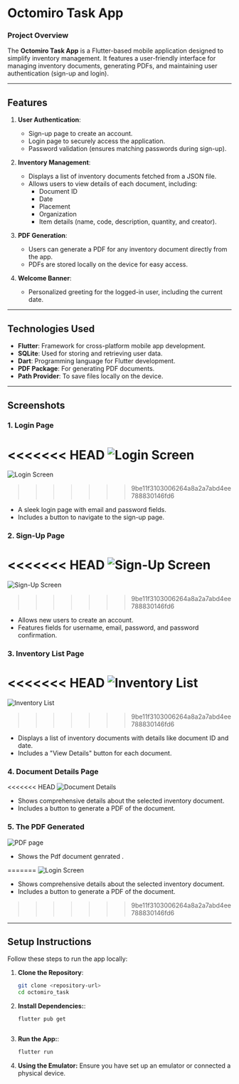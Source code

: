 # **Octomiro Task App**

### **Project Overview**
The **Octomiro Task App** is a Flutter-based mobile application designed to simplify inventory management. It features a user-friendly interface for managing inventory documents, generating PDFs, and maintaining user authentication (sign-up and login).

---

## **Features**

1. **User Authentication**:
   - Sign-up page to create an account.
   - Login page to securely access the application.
   - Password validation (ensures matching passwords during sign-up).

2. **Inventory Management**:
   - Displays a list of inventory documents fetched from a JSON file.
   - Allows users to view details of each document, including:
     - Document ID
     - Date
     - Placement
     - Organization
     - Item details (name, code, description, quantity, and creator).

3. **PDF Generation**:
   - Users can generate a PDF for any inventory document directly from the app.
   - PDFs are stored locally on the device for easy access.

4. **Welcome Banner**:
   - Personalized greeting for the logged-in user, including the current date.

---

## **Technologies Used**

- **Flutter**: Framework for cross-platform mobile app development.
- **SQLite**: Used for storing and retrieving user data.
- **Dart**: Programming language for Flutter development.
- **PDF Package**: For generating PDF documents.
- **Path Provider**: To save files locally on the device.

---

## **Screenshots**

### **1. Login Page**
<<<<<<< HEAD
![Login Screen](lib/assets/screens/LogInPage.png)
=======
![Login Screen](#)  
>>>>>>> 9be11f3103006264a8a2a7abd4ee788830146fd6
- A sleek login page with email and password fields.
- Includes a button to navigate to the sign-up page.

### **2. Sign-Up Page**
<<<<<<< HEAD
![Sign-Up Screen](lib/assets/screens/SignUpPage.png)
=======
![Sign-Up Screen](#)  
>>>>>>> 9be11f3103006264a8a2a7abd4ee788830146fd6
- Allows new users to create an account.
- Features fields for username, email, password, and password confirmation.

### **3. Inventory List Page**
<<<<<<< HEAD
![Inventory List](lib/assets/screens/InventoryPage.png)
=======
![Inventory List](#)  
>>>>>>> 9be11f3103006264a8a2a7abd4ee788830146fd6
- Displays a list of inventory documents with details like document ID and date.
- Includes a "View Details" button for each document.

### **4. Document Details Page**
<<<<<<< HEAD
![Document Details](lib/assets/screens/DocumentDetails.png)
- Shows comprehensive details about the selected inventory document.
- Includes a button to generate a PDF of the document.

### **5. The PDF Generated**
![PDF page](lib/assets/screens/PdfGenerated.png)
- Shows the Pdf document genrated .

=======
![Login Screen](lib/assets/screenshots/login_screen.png)
- Shows comprehensive details about the selected inventory document.
- Includes a button to generate a PDF of the document.

>>>>>>> 9be11f3103006264a8a2a7abd4ee788830146fd6
---

## **Setup Instructions**

Follow these steps to run the app locally:

1. **Clone the Repository**:
   ```bash
   git clone <repository-url>
   cd octomiro_task


2. **Install Dependencies:**:
   ```bash
   flutter pub get



3. **Run the App:**:
   ```bash
   flutter run


4. **Using the Emulator:**
   Ensure you have set up an emulator or connected a physical device.
